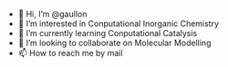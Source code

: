 - 👋 Hi, I’m @gaullon
- 👀 I’m interested in Conputational Inorganic Chemistry
- 🌱 I’m currently learning Conputational Catalysis
- 💞️ I’m looking to collaborate on Molecular Modelling
- 📫 How to reach me by mail

<!---
gaullon/gaullon is a ✨ special ✨ repository because its `README.md` (this file) appears on your GitHub profile.
You can click the Preview link to take a look at your changes.
--->
